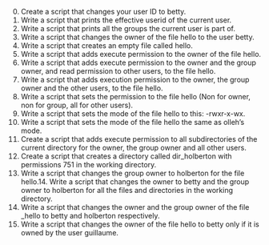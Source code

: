 0. Create a script that changes your user ID to betty.
1. Write a script that prints the effective userid of the current user.
2. Write a script that prints all the groups the current user is part of.
3. Write a script that changes the owner of the file hello to the user betty.
4. Write a script that creates an empty file called hello.
5. Write a script that adds execute permission to the owner of the file hello.
6. Write a script that adds execute permission to the owner and the group owner, and read permission to other users, to the file hello.
7. Write a script that adds execution permission to the owner, the group owner and the other users, to the file hello.
8. Write a script that sets the permission to the file hello (Non for owner, non for group, all for other users).
9. Write a script that sets the mode of the file hello to this: -rwxr-x-wx.
10. Write a script that sets the mode of the file hello the same as olleh’s mode.
11. Create a script that adds execute permission to all subdirectories of the current directory for the owner, the group owner and all other users.
12. Create a script that creates a directory called dir_holberton with permissions 751 in the working directory.
13. Write a script that changes the group owner to holberton for the file hello.14. Write a script that changes the owner to betty and the group owner to holberton for all the files and directories in the working directory.
15. Write a script that changes the owner and the group owner of the file _hello to betty and holberton respectively.
16. Write a script that changes the owner of the file hello to betty only if it is owned by the user guillaume.
